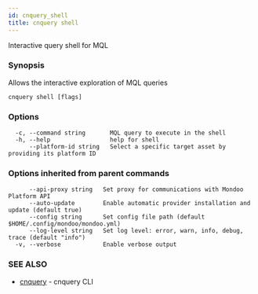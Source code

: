 ```yaml
---
id: cnquery_shell
title: cnquery shell
---
```


Interactive query shell for MQL

### Synopsis

Allows the interactive exploration of MQL queries

```
cnquery shell [flags]
```

### Options

```
  -c, --command string       MQL query to execute in the shell
  -h, --help                 help for shell
      --platform-id string   Select a specific target asset by providing its platform ID
```

### Options inherited from parent commands

```
      --api-proxy string   Set proxy for communications with Mondoo Platform API
      --auto-update        Enable automatic provider installation and update (default true)
      --config string      Set config file path (default $HOME/.config/mondoo/mondoo.yml)
      --log-level string   Set log level: error, warn, info, debug, trace (default "info")
  -v, --verbose            Enable verbose output
```

### SEE ALSO

- [cnquery](cnquery.md) - cnquery CLI
